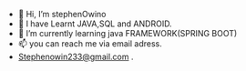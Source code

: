 - 👋 Hi, I’m stephenOwino
- 👀 I have Learnt JAVA,SQL and ANDROID.
- 🌱 I’m currently learning java FRAMEWORK(SPRING BOOT)
- 📫 you can reach me via email adress.
- Stephenowin233@gmail.com .
  

